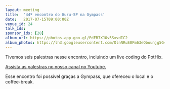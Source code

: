 ```yaml
---
layout: meeting
title:  '44º encontro do Guru-SP na Gympass'
date:   2017-07-15T09:00:00Z
venue_id: 24
talk_ids:
sponsor_ids: [28]
album_url: https://photos.app.goo.gl/PdFB7XJOv5SxvdIC2
album_photos: https://lh3.googleusercontent.com/OlnNRuS0Pm63eQbounjg5G4ywTHq60-WYsM_YE50ezeWQd-2OmP2r41go3WTPkvIHYpm80R0EaSxpZCWpSLPFIjmWZV20xb56XMuGR6L2TY1ApGnYhk0731JbtdTG3mvc1ibZr8iQcDG0r601iHBl5qE-si034WTyI-pqlNzhw5WVoRI8AzLbJLivLLkR7U-DE1f46AdT2lWA8fFZoISPFCa3MrINGrKqetPOks-srDmfUZSP7cEzpUgLaUKKLKQ4GRcb0Xn8pvTkIWXY2fVyaxR7h4Lw7Hk2Sje-mTKhsFM71JNgpr09FRb0MbKR1lPu6LsNw9ky9N2To2EDovkNNaRaA9g-F8RZ3QGtoJD3wJcSWFqaTMsGOO4DRnfNpOZPJMLC09ZEp4YPSd3-96A1DqQ1oy6pjaF-lvPxihXVEIzVb9HGgkQ8_c76Ykc0tXyNKq2-cCqzM2OgaRsOwSuMQQ90P_HnHPizbbhtUQ-qj-B4N0GjRNYeRMa_NlnMrXoazOwwtSu56OYZuWmeBg_57sejbwq1Tf9PSpoS7SDdEOhg99u2yTQFtDD4HmxX9Zy6v8DXivNVkywsR1gH3X37InjxiKVq1DBSAu45HNGpc2m0ChtzX6tu9bfgYyX5TNpjKzeH2nEz27cewlBVAzJjoM6320LlMKlC5vdUCdPo5_kjwO5THtNdp91
---
```


<p>Tivemos seis palestras nesse encontro, incluindo um live coding do PotHix.</p>

<p><a href="https://www.youtube.com/playlist?list=PL5KmpU-nEj8ZS-Ch_GCeGWxeu3jT26qU1">Assista as palestras no nosso canal no Youtube.</a></p>

<p>Esse encontro foi&nbsp;poss&iacute;vel gra&ccedil;as a Gympass, que ofereceu o local e o coffee-break.</p>


